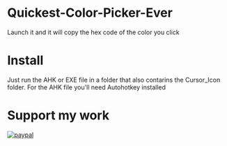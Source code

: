# Quickest-Color-Picker-Ever
Launch it and it will copy the hex code of the color you click

# Install
Just run the AHK or EXE file in a folder that also contarins the Cursor_Icon folder. For the AHK file you'll need Autohotkey installed

# Support my work
[![paypal](https://www.paypalobjects.com/en_US/i/btn/btn_donate_LG.gif)](https://www.paypal.com/cgi-bin/webscr?cmd=_s-xclick&hosted_button_id=EEQ5C56XVNBAN&source=url)
